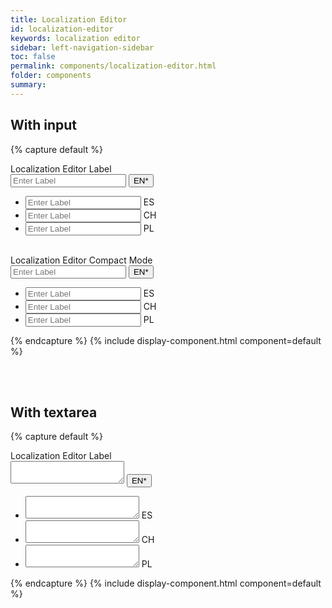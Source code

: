 ```yaml
---
title: Localization Editor
id: localization-editor
keywords: localization editor
sidebar: left-navigation-sidebar
toc: false
permalink: components/localization-editor.html
folder: components
summary:
---
```


## With input

{% capture default %}
<div class="fd-localization-editor">
   <div class="fd-popover">
      <div class="fd-popover__control">
         <label class="fd-form-label" for="vTshu851">
         Localization Editor Label
         </label>
         <div class="fd-input-group">
            <input type="text" class="fd-input" id="" aria-controls="NJvVh542c" aria-expanded="false"
            aria-haspopup="true" placeholder="Enter Label">
            <span class="fd-input-group__addon fd-input-group__addon--button">
            <button class="fd-button--light"
            aria-controls="NJvVh542c" aria-expanded="false" aria-haspopup="true">EN*</button>
            </span>
         </div>
      </div>
      <div class="fd-popover__body fd-popover__body--no-arrow"  aria-hidden="true" id="NJvVh542c">
         <nav class="fd-menu">
            <ul class="fd-menu__list">
               <li class="fd-localization-editor__language">
                  <div class="fd-input-group">
                     <input type="text" class="fd-input" id="" placeholder="Enter Label">
                     <span class="fd-input-group__addon">
                     ES
                     </span>
                  </div>
               </li>
               <li class="fd-localization-editor__language">
                  <div class="fd-input-group">
                     <input type="text" class="fd-input"  id="" placeholder="Enter Label">
                     <span class="fd-input-group__addon">
                     CH
                     </span>
                  </div>
               </li>
               <li class="fd-localization-editor__language">
                  <div class="fd-input-group">
                     <input type="text" class="fd-input" id="" placeholder="Enter Label">
                     <span class="fd-input-group__addon">
                     PL
                     </span>
                  </div>
               </li>
            </ul>
         </nav>
      </div>
   </div>
</div>

<br>

<div class="fd-localization-editor">
   <div class="fd-popover">
      <div class="fd-popover__control">
         <label class="fd-form-label" for="vTshu851">
         Localization Editor Compact Mode
         </label>
         <div class="fd-input-group">
            <input type="text" class="fd-input fd-input--compact" id="" aria-controls="test22" aria-expanded="false"
            aria-haspopup="true" placeholder="Enter Label">
            <span class="fd-input-group__addon fd-input-group__addon--button">
            <button class="fd-button--light fd-button--compact"
            aria-controls="test22" aria-expanded="false" aria-haspopup="true">EN*</button>
            </span>
         </div>
      </div>
      <div class="fd-popover__body fd-popover__body--no-arrow"  aria-hidden="true" id="test22">
         <nav class="fd-menu">
            <ul class="fd-menu__list">
               <li class="fd-localization-editor__language">
                  <div class="fd-input-group">
                     <input type="text" class="fd-input fd-input--compact" id="" placeholder="Enter Label">
                     <span class="fd-input-group__addon">
                     ES
                     </span>
                  </div>
               </li>
               <li class="fd-localization-editor__language">
                  <div class="fd-input-group">
                     <input type="text" class="fd-input fd-input--compact" id="" placeholder="Enter Label">
                     <span class="fd-input-group__addon ">
                     CH
                     </span>
                  </div>
               </li>
               <li class="fd-localization-editor__language">
                  <div class="fd-input-group">
                     <input type="text" class="fd-input fd-input--compact" id="" placeholder="Enter Label">
                     <span class="fd-input-group__addon">
                     PL
                     </span>
                  </div>
               </li>
            </ul>
         </nav>
      </div>
   </div>
</div>
{% endcapture %}
{% include display-component.html component=default %}

<br><br>

## With textarea

{% capture default %}
<div class="fd-localization-editor">
   <div class="fd-popover">
      <div class="fd-popover__control">
         <label class="fd-form-label" for="vTshu851">
         Localization Editor Label
         </label>
         <div class="fd-input-group ">
            <textarea class="fd-textarea" id="" aria-controls="NJvVh542" aria-expanded="false"
            aria-haspopup="true"></textarea>
            <span class="fd-input-group__addon  fd-input-group__addon--textarea fd-input-group__addon--button">
            <button class="fd-button--light"
            aria-controls="NJvVh542" aria-expanded="false" aria-haspopup="true">EN*</button>
            </span>
         </div>
      </div>
      <div class="fd-popover__body fd-popover__body--no-arrow"  aria-hidden="true" id="NJvVh542">
         <nav class="fd-menu">
            <ul class="fd-menu__list">
               <li class="fd-localization-editor__language">
                  <div class="fd-input-group ">
                     <textarea class="fd-textarea" id=""></textarea>
                     <span class="fd-input-group__addon  fd-input-group__addon--textarea">
                     ES
                     </span>
                  </div>
               </li>
               <li class="fd-localization-editor__language">
                  <div class="fd-input-group ">
                     <textarea class="fd-textarea" id=""></textarea>
                     <span class="fd-input-group__addon  fd-input-group__addon--textarea">
                     CH
                     </span>
                  </div>
               </li>
               <li class="fd-localization-editor__language">
                  <div class="fd-input-group ">
                     <textarea class="fd-textarea" id=""></textarea>
                     <span class="fd-input-group__addon  fd-input-group__addon--textarea">
                     PL
                     </span>
                  </div>
               </li>
            </ul>
         </nav>
      </div>
   </div>
</div>
{% endcapture %}
{% include display-component.html component=default %}
